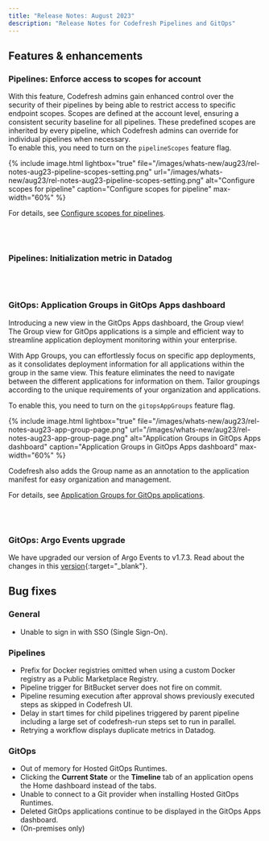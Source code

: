 ```yaml
---
title: "Release Notes: August 2023"
description: "Release Notes for Codefresh Pipelines and GitOps"
---
```


## Features & enhancements

### Pipelines: Enforce access to scopes for account
With this feature, Codefresh admins gain enhanced control over the security of their pipelines by being able to restrict access to specific endpoint scopes.
Scopes are defined at the account level, ensuring a consistent security baseline for all pipelines. These predefined scopes are inherited by every pipeline, which Codefresh admins can override for individual pipelines when necessary.  
To enable this, you need to turn on the `pipelineScopes` feature flag. 

 {% include 
image.html 
lightbox="true" 
file="/images/whats-new/aug23/rel-notes-aug23-pipeline-scopes-setting.png" 
url="/images/whats-new/aug23/rel-notes-aug23-pipeline-scopes-setting.png" 
alt="Configure scopes for pipeline" 
caption="Configure scopes for pipeline" 
max-width="60%" 
%}

For details, see [Configure scopes for pipelines]({{site.baseurl}}/docs/pipelines/configuration/pipeline-settings/#configure-pipeline-scopes).

<br><br>

### Pipelines: Initialization metric in Datadog


<br><br>


### GitOps: Application Groups in GitOps Apps dashboard

Introducing a new view in the GitOps Apps dashboard, the Group view!  
The Group view for GitOps applications is a simple and efficient way to streamline application deployment monitoring within your enterprise. 

With App Groups, you can effortlessly focus on specific app deployments, as it consolidates deployment information for all applications within the group in the same view. This feature eliminates the need to navigate between the different applications for information on them.
Tailor groupings according to the unique requirements of your organization and applications. 

To enable this, you need to turn on the `gitopsAppGroups` feature flag. 

 {% include 
image.html 
lightbox="true" 
file="/images/whats-new/aug23/rel-notes-aug23-app-group-page.png" 
url="/images/whats-new/aug23/rel-notes-aug23-app-group-page.png" 
alt="Application Groups in GitOps Apps dashboard" 
caption="Application Groups in GitOps Apps dashboard" 
max-width="60%" 
%}

Codefresh also adds the Group name as an annotation to the application manifest for easy organization and management. 

For details, see [Application Groups for GitOps applications]({{site.baseurl}}/docs/deployments/gitops/gitops-app-groups/).

<br><br>

### GitOps: Argo Events upgrade
We have upgraded our version of Argo Events to v1.7.3. Read about the changes in this [version](https://github.com/argoproj/argo-events/releases/tag/v1.7.3){:target="\_blank"}.



## Bug fixes

### General
* Unable to sign in with SSO (Single Sign-On). 

### Pipelines 



* Prefix for Docker registries omitted when using a custom Docker registry as a Public Marketplace Registry. 
* Pipeline trigger for BitBucket server does not fire on commit.
* Pipeline resuming execution after approval shows previously executed steps as skipped in Codefresh UI.
* Delay in start times for child pipelines triggered by parent pipeline including a large set of codefresh-run steps set to run in parallel.
* Retrying a workflow displays duplicate metrics in Datadog.
 

### GitOps 
* Out of memory for Hosted GitOps Runtimes.
* Clicking the **Current State** or the **Timeline** tab of an application opens the Home dashboard instead of the tabs.
* Unable to connect to a Git provider when installing Hosted GitOps Runtimes.
* Deleted GitOps applications continue to be displayed in the GitOps Apps dashboard.
* (On-premises only)






